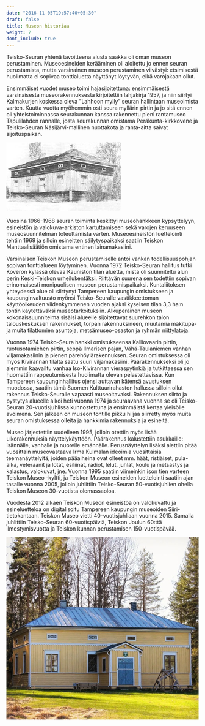 ```yaml
---
date: "2016-11-05T19:57:40+05:30"
draft: false
title: Museon historiaa
weight: 7
dont_include: true
---
```


Teisko-Seuran yhtenä tavoitteena alusta saakka oli oman museon perustaminen. Museoesineiden kerääminen oli aloitettu jo ennen seuran perustamista, mutta varsinainen museon perustaminen viivästyi: etsimisestä huolimatta ei sopivaa tonttialuetta näyttänyt löytyvän, eikä varojakaan ollut.

Ensimmäiset vuodet museo toimi hajasijoitettuna: ensimmäisestä varsinaisesta museorakennuksesta kirjoitettiin lahjakirja 1957, ja niin siirtyi Kalmakurjen koskessa oleva ”Lahhoon mylly” seuran hallintaan museoimista varten. Kuutta vuotta myöhemmin osti seura myllärin pirtin ja jo sitä ennen oli yhteistoiminnassa seurakunnan kanssa rakennettu pieni rantamuseo Tapulilahden rannalle, josta seurakunnan omistama Peräkunta-kirkkovene ja Teisko-Seuran Näsijärvi-mallinen nuottakota ja ranta-aitta saivat sijoituspaikan.

![plot](../../img/museorikki.jpg)

Vuosina 1966-1968 seuran toiminta keskittyi museohankkeen kypsyttelyyn, esineistön ja valokuva-arkiston kartuttamiseen sekä varojen keruuseen museosuunnitelman toteuttamista varten. Museoesineistön luettelointi tehtiin 1969 ja silloin esineitten säilytyspaikaksi saatiin Teiskon Manttaalisäätiön omistama entinen lainamakasiini.

Varsinaisen Teiskon Museon perustamiselle antoi vankan todellisuuspohjan sopivan tonttialueen löytyminen. Vuonna 1972 Teisko-Seuran hallitus tutki Koveron kylässä olevaa Kauniston tilan aluetta, mistä oli suunniteltu alun perin Keski-Teiskon urheilukentäksi. Riittävän suurena sen todettiin sopivan erinomaisesti monipuolisen museon perustamispaikaksi. Kuntaliitoksen yhteydessä alue oli siirtynyt Tampereen kaupungin omistukseen ja kaupunginvaltuusto myönsi Teisko-Seuralle vastikkeettoman käyttöoikeuden viidenkymmenen vuoden ajaksi kyseisen tilan 3,3 ha:n tontin käytettäväksi museotarkoituksiin.
Alkuperäinen museon kokonaissuunnitelma sisälsi alueelle sijoitettavat suurehkon talon talouskeskuksen rakennukset, torpan rakennuksineen, muutamia mäkitupa- ja muita tilattomien asuntoja, metsämuseo-osaston ja ryhmän niittylatoja.

Vuonna 1974 Teisko-Seura hankki omistukseensa Kalliovaarin pirtin, ruotusotamiehen pirtin, seppä Ilmarisen pajan, Vähä-Taulaniemen vanhan viljamakasiinin ja pienen pärehöylärakennuksen. Seuran omistuksessa oli myös Kivirannan tilalta saatu suuri viljamakasiini. Päärakennukseksi oli jo aiemmin kaavailtu vanhaa Iso-Kivirannan vieraspytinkiä ja tutkittaessa sen huomattiin rappeutumisesta huolimatta olevan pelastettavissa. Kun Tampereen kaupunginhallitus ojensi auttavan kätensä avustuksen muodossa, saatiin tämä Suomen Kulttuurirahaston hallussa silloin ollut rakennus Teisko-Seuralle vapaasti museoitavaksi. Rakennuksen siirto ja pystytys alueelle alkoi heti vuonna 1974 ja seuraavana vuonna se oli Teisko-Seuran 20-vuotisjuhlissa kunnostettuna ja ensimmäistä kertaa yleisölle avoimena.
Sen jälkeen on museon tontille pikku hiljaa siirretty myös muita seuran omistuksessa olleita ja hankkimia rakennuksia ja esineitä.

Museo järjestettiin uudelleen 1995, jolloin otettiin myös lisää ulkorakennuksia näyttelykäyttöön. Päärakennus kalustettiin asukkaille: isännälle, vanhalle ja nuorelle emännälle.
Perusnäyttelyn lisäksi alettiin pitää vuosittain museovastaava Irma Kulmalan ideoimia vuosittaisia teemanäyttelyitä, joiden pääaiheina ovat olleet mm. häät, ristiäiset, pula-aika, veteraanit ja lotat, esiliinat, radiot, lelut, juhlat, koulu ja metsästys ja kalastus, valokuvat, jne.
Vuonna 1995 saatiin viimeinkin ison tien varteen Teiskon Museo -kyltti, ja Teiskon Museon esineiden luettelointi saatiin ajan tasalle vuonna 2005, jolloin juhlittiin Teisko-Seuran 50-vuotisjuhlien ohella Teiskon Museon 30-vuotista olemassaoloa.

Vuodesta 2012 alkaen Teiskon Museon esineistöä on valokuvattu ja esineluetteloa on digitalisoitu Tampereen kaupungin museoiden Siiri-tietokantaan.
Teiskon Museo vietti 40-vuotisjuhliaan vuonna 2015. Samalla juhlittiin Teisko-Seuran 60-vuotispäiviä, Teiskon Joulun 60:ttä ilmestymisvuotta ja Teiskon kunnan perustamisen 150-vuotispävää.

![plot](../../img/museo.png)

